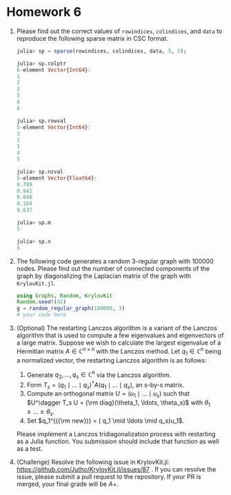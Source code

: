 # Homework 6

1. Please find out the correct values of `rowindices`, `colindices`, and `data` to reproduce the following sparse matrix in CSC format.
   ```julia
   julia> sp = sparse(rowindices, colindices, data, 5, 5);

   julia> sp.colptr
   6-element Vector{Int64}:
   1
   2
   3
   5
   6
   6

   julia> sp.rowval
   5-element Vector{Int64}:
   3
   1
   1
   4
   5

   julia> sp.nzval
   5-element Vector{Float64}:
   0.799
   0.942
   0.848
   0.164
   0.637

   julia> sp.m
   5

   julia> sp.n
   5
   ```

2. The following code generates a random 3-regular graph with $100000$ nodes. Please find out the number of connected components of the graph by diagonalizing the Laplacian matrix of the graph with `KrylovKit.jl`.
   ```julia
   using Graphs, Random, KrylovKit
   Random.seed!(42)
   g = random_regular_graph(100000, 3)
   # your code here
   ```

3. (Optional) The restarting Lanczos algorithm is a variant of the Lanczos algorithm that is used to compute a few eigenvalues and eigenvectors of a large matrix. Suppose we wish to calculate the largest eigenvalue of a Hermitian matrix $A \in \mathbb{C}^{n\times n}$ with the Lanczos method. Let $q_1 \in \mathbb{C}^{n}$ being a normalized vector, the restarting Lanczos algorithm is as follows:

   1. Generate $q_2,\ldots,q_s \in \mathbb{C}^{n}$ via the Lanczos algorithm.
   2. Form $T_s = ( q_1 \mid \ldots \mid q_s)^\dagger A ( q_1 \mid \ldots \mid q_s)$, an s-by-s matrix.
   3. Compute an orthogonal matrix $U = ( u_1 \mid \ldots\mid u_s)$ such that $U^\dagger T_s U = {\rm diag}(\theta_1, \ldots, \theta_s)$ with $\theta_1\geq \ldots \geq\theta_s$.
   4. Set $q_1^{({\rm new})} = ( q_1 \mid \ldots \mid q_s)u_1$.

   Please implement a Lanczos tridiagonalization process with restarting as a Julia function. You submission should include that function as well as a test. 

4. (Challenge) Resolve the following issue in KrylovKit.jl: https://github.com/Jutho/KrylovKit.jl/issues/87 . If you can resolve the issue, please submit a pull request to the repository. If your PR is merged, your final grade will be $A+$.
